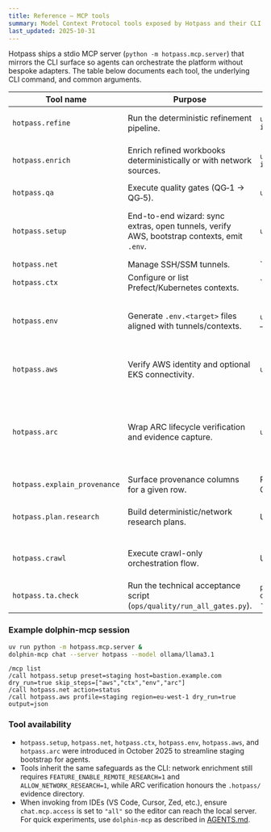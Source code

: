 ```yaml
---
title: Reference — MCP tools
summary: Model Context Protocol tools exposed by Hotpass and their CLI equivalents.
last_updated: 2025-10-31
---
```


Hotpass ships a stdio MCP server (`python -m hotpass.mcp.server`) that mirrors the CLI surface so agents can orchestrate the platform without bespoke adapters. The table below documents each tool, the underlying CLI command, and common arguments.

| Tool name | Purpose | CLI equivalent | Key arguments |
| --------- | ------- | -------------- | ------------- |
| `hotpass.refine` | Run the deterministic refinement pipeline. | `uv run hotpass refine --input-dir … --output-path …` | `input_path`, `output_path`, `profile`, `archive` |
| `hotpass.enrich` | Enrich refined workbooks deterministically or with network sources. | `uv run hotpass enrich --input … --output …` | `input_path`, `output_path`, `profile`, `allow_network` |
| `hotpass.qa` | Execute quality gates (QG‑1 → QG‑5). | `uv run hotpass qa <target>` | `target` (`all`, `fitness`, `docs`, etc.) |
| `hotpass.setup` | End-to-end wizard: sync extras, open tunnels, verify AWS, bootstrap contexts, emit `.env`. | `uv run hotpass setup …` | `preset`, `host`, `skip_steps`, `execute`, `extras`, `aws_profile`, `arc_owner`, … |
| `hotpass.net` | Manage SSH/SSM tunnels. | `uv run hotpass net <up|down|status>` | `action`, `host`, `via`, `label`, `all`, `detach`, `prefect_port`, `marquez_port` |
| `hotpass.ctx` | Configure or list Prefect/Kubernetes contexts. | `uv run hotpass ctx <init|list>` | `prefect_profile`, `prefect_url`, `eks_cluster`, `kube_context`, `namespace`, `no_prefect`, `no_kube`, `dry_run` |
| `hotpass.env` | Generate `.env.<target>` files aligned with tunnels/contexts. | `uv run hotpass env --target …` | `target`, `prefect_url`, `openlineage_url`, `allow_network`, `force`, `dry_run` |
| `hotpass.aws` | Verify AWS identity and optional EKS connectivity. | `uv run hotpass aws …` | `profile`, `region`, `eks_cluster`, `verify_kubeconfig`, `output`, `dry_run` |
| `hotpass.arc` | Wrap ARC lifecycle verification and evidence capture. | `uv run hotpass arc …` | `owner`, `repository`, `scale_set`, `namespace`, `aws_region`, `snapshot`, `verify_oidc`, `store_summary`, `dry_run` |
| `hotpass.explain_provenance` | Surface provenance columns for a given row. | Reads workbook directly (no CLI call). | `dataset_path`, `row_id` |
| `hotpass.plan.research` | Build deterministic/network research plans. | Uses `ResearchOrchestrator`. | `profile`, `dataset_path`, `row_id`, `entity`, `allow_network` |
| `hotpass.crawl` | Execute crawl-only orchestration flow. | Uses `ResearchOrchestrator`. | `query_or_url`, `profile`, `allow_network`, `backend` |
| `hotpass.ta.check` | Run the technical acceptance script (`ops/quality/run_all_gates.py`). | `python ops/quality/run_all_gates.py --json` | `gate` (1‑5) |

### Example dolphin-mcp session

```bash
uv run python -m hotpass.mcp.server &
dolphin-mcp chat --server hotpass --model ollama/llama3.1
```

```
/mcp list
/call hotpass.setup preset=staging host=bastion.example.com dry_run=true skip_steps=["aws","ctx","env","arc"]
/call hotpass.net action=status
/call hotpass.aws profile=staging region=eu-west-1 dry_run=true output=json
```

### Tool availability

- `hotpass.setup`, `hotpass.net`, `hotpass.ctx`, `hotpass.env`, `hotpass.aws`, and `hotpass.arc` were introduced in October 2025 to streamline staging bootstrap for agents.
- Tools inherit the same safeguards as the CLI: network enrichment still requires `FEATURE_ENABLE_REMOTE_RESEARCH=1` and `ALLOW_NETWORK_RESEARCH=1`, while ARC verification honours the `.hotpass/` evidence directory.
- When invoking from IDEs (VS Code, Cursor, Zed, etc.), ensure `chat.mcp.access` is set to `"all"` so the editor can reach the local server. For quick experiments, use `dolphin-mcp` as described in [AGENTS.md](../AGENTS.md).
